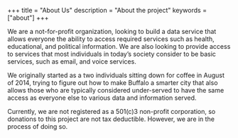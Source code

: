 +++
title = "About Us"
description = "About the project"
keywords = ["about"]
+++

We are a not-for-profit organization, looking to build a data service that allows everyone the ability to access required services such as health, educational, and political information.  We are also looking to provide access to services that most individuals in today’s society consider to be basic services, such as email, and voice services.

We originally started as a two individuals sitting down for coffee in August of 2014, trying to figure out how to make Buffalo a smarter city that also allows those who are typically considered under-served to have the same access as everyone else to various data and information served.

Currently, we are not registered as a 501(c)3 non-profit corporation, so donations to this project are not tax deductible.  However, we are in the process of doing so.
